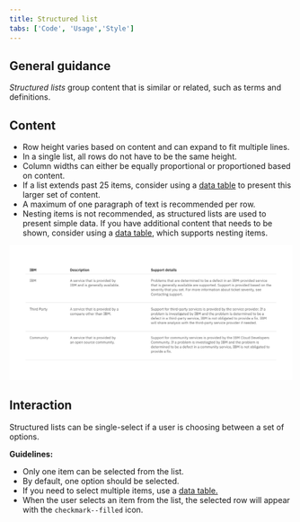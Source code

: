 ```yaml
---
title: Structured list
tabs: ['Code', 'Usage','Style']
---
```





## General guidance

_Structured lists_ group content that is similar or related, such as terms and definitions.



## Content

- Row height varies based on content and can expand to fit multiple lines.
- In a single list, all rows do not have to be the same height.
- Column widths can either be equally proportional or proportioned based on content.
- If a list extends past 25 items, consider using a [data table](/components/data-table) to present this larger set of content.
- A maximum of one paragraph of text is recommended per row.
- Nesting items is not recommended, as structured lists are used to present simple data. If you have additional content that needs to be shown, consider using a [data table](/components/data-table), which supports nesting items.

<ImageComponent cols="12"  caption="Structured list to present definitions.">

![Structured list to present definitions.](images/structured-list-usage-2.png)

</ImageComponent>


## Interaction

Structured lists can be single-select if a user is choosing between a set of options.

**Guidelines:**

- Only one item can be selected from the list.
- By default, one option should be selected.
- If you need to select multiple items, use a [data table.](/components/data-table)
- When the user selects an item from the list, the selected row will appear with the `checkmark--filled` icon.
